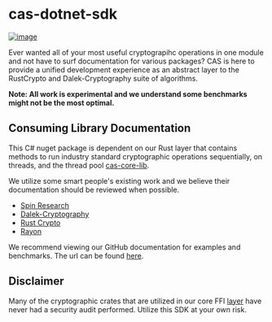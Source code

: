 # cas-dotnet-sdk

[![image](https://img.shields.io/badge/Discord-5865F2?style=for-the-badge&logo=discord&logoColor=white)](https://discord.gg/7bXXCQj45q)

Ever wanted all of your most useful cryptograpihc operations in one module and not have to surf documentation for various packages? 
CAS is here to provide a unified development experience as an abstract layer to the RustCrypto and Dalek-Cryptography suite of algorithms.

**Note: All work is experimental and we understand some benchmarks might not be the most optimal.**

## Consuming Library Documentation
This C# nuget package is dependent on our Rust layer that contains methods to run industry standard cryptographic operations sequentially, on threads, and the thread pool [cas-core-lib](https://github.com/Crytographic-API-Services/cas-core-lib).

We utilize some smart people's existing work and we believe their documentation should be reviewed when possible.
- [Spin Research](https://github.com/SpinResearch)
- [Dalek-Cryptography](https://github.com/dalek-cryptography)
- [Rust Crypto](https://github.com/RustCrypto)
- [Rayon](https://github.com/rayon-rs/rayon)


We recommend viewing our GitHub documentation for examples and benchmarks.
The url can be found [here](https://github.com/Cryptographic-API-Services/cas-dotnet-sdk).

## Disclaimer
Many of the cryptographic crates that are utilized in our core FFI [layer](https://github.com/Crytographic-API-Services/cas-core-lib) have never had a security audit performed. Utilize this SDK at your own risk.
